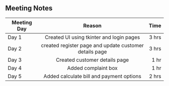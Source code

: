 ## Meeting Notes

| Meeting Day        | Reason         | Time  |
| ------------- |:-------------:| -----:|
| Day 1     | Created UI using tkinter and login pages | 3 hrs |
| Day 2     | created register page and update customer details page | 3 hrs |
| Day 3     | Created customer details page |  1 hr |
| Day 4     | Added complaint box | 1 hr |
| Day 5     | Added calculate bill and payment options | 2 hrs |
